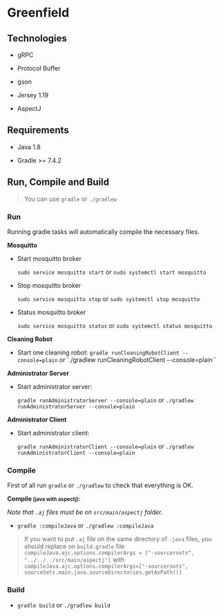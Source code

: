 # Greenfield

## Technologies

- gRPC

- Protocol Buffer

- gson

- Jersey 1.19

- AspectJ

## Requirements

- Java 1.8 

- Gradle >= 7.4.2 

## Run, Compile and Build

> You can use `gradle` or `./gradlew`  


### Run

Running gradle tasks will automatically compile the necessary files.

**Mosquitto**

- Start mosquitto broker
    
    `sudo service mosquitto start` or `sudo systemctl start mosquitto`

- Stop mosquitto broker

    `sudo service mosquitto stop` or `sudo systemctl stop mosquitto`

- Status mosquitto broker

    `sudo service mosquitto status` or `sudo systemctl status mosquitto`

**Cleaning Robot**

- Start one cleaning robot:
    `gradle runCleaningRobotClient --console=plain` or `./gradlew runCleaningRobotClient --console=plain``

**Administrator Server**

- Start administrator server:
   
   `gradle runAdministratorServer --console=plain` or `./gradlew runAdministratorServer --console=plain` 

**Administrator Client**

- Start administrator client:
   
   `gradle runAdministratorClient --console=plain` or `./gradlew runAdministratorClient --console=plain` 

### Compile 

First of all run `gradle` or `./gradlew` to check that everything is OK.

**Compile <small>[java with aspectj]</small>:**

*Note that `.aj` files must be on `src/main/aspectj` folder.*

- `gradle :compileJava` or `./gradlew :compileJava`

> If you want to put `.aj` file on the same directory of `.java` files, 
you should replace on `build.gradle` file `compileJava.ajc.options.compilerArgs = ["-sourceroots", "../../../src/main/aspectj"]` 
with `compileJava.ajc.options.compilerArgs=["-sourceroots", sourceSets.main.java.sourceDirectories.getAsPath()]`

### Build

- `gradle build` or `./gradlew build`

